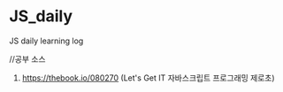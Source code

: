 # JS_daily
JS daily learning log


//공부 소스 
1. https://thebook.io/080270 (Let's Get IT 자바스크립트 프로그래밍 제로초)
